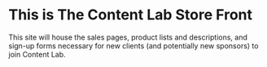# This is The Content Lab Store Front

This site will house the sales pages, product lists and descriptions, and sign-up forms necessary for new clients (and potentially new sponsors) to join Content Lab. 
